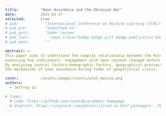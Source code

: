 ```yaml
---
title:          "News Avoidance and the Ukranian War"
date:           2025-03-27
selected:       true
# pub:            "International Conference on Machine Learning (ICML)"
# pub_pre:        "Submitted to"
# pub_post:       'Under review'
# pub_last:       ' <span class="badge badge-pill badge-publication badge-success">Spotlight</span>'
# pub_date:       ""

abstract: >-
This paper aims to understand the complex relationship between the Russo-Ukrainian war and news avoidance behavior, 
examining how individuals' engagement with news content changed before and after the conflict.
By analyzing several factors—demographic factors, geographical proximity to the conflict zone, and historical context—this study tries to reveal 
the mechanisms of news avoidance during times of geopolitical crisis.

cover:          /assets/images/covers/plot_moscow.png
authors:
  - Jeffrey Su

# links:
  # Code: https://github.com/luost26/academic-homepage
  # Unsplash: https://unsplash.com/photos/sliced-in-half-pineapple--_PLJZmHZzk
---
```


